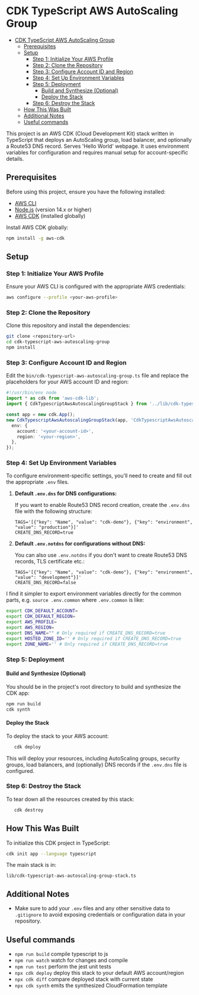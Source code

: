 # CDK TypeScript AWS AutoScaling Group

- [CDK TypeScript AWS AutoScaling Group](#cdk-typescript-aws-autoscaling-group)
  - [Prerequisites](#prerequisites)
  - [Setup](#setup)
    - [Step 1: Initialize Your AWS Profile](#step-1-initialize-your-aws-profile)
    - [Step 2: Clone the Repository](#step-2-clone-the-repository)
    - [Step 3: Configure Account ID and Region](#step-3-configure-account-id-and-region)
    - [Step 4: Set Up Environment Variables](#step-4-set-up-environment-variables)
    - [Step 5: Deployment](#step-5-deployment)
      - [Build and Synthesize (Optional)](#build-and-synthesize-optional)
      - [Deploy the Stack](#deploy-the-stack)
    - [Step 6: Destroy the Stack](#step-6-destroy-the-stack)
  - [How This Was Built](#how-this-was-built)
  - [Additional Notes](#additional-notes)
  - [Useful commands](#useful-commands)


This project is an AWS CDK (Cloud Development Kit) stack written in TypeScript that deploys an AutoScaling group, load balancer, and optionally a Route53 DNS record. Serves 'Hello World' webpage. It uses environment variables for configuration and requires manual setup for account-specific details.

## Prerequisites

Before using this project, ensure you have the following installed:

- [AWS CLI](https://docs.aws.amazon.com/cli/latest/userguide/install-cliv2.html)
- [Node.js](https://nodejs.org/en/download/) (version 14.x or higher)
- [AWS CDK](https://docs.aws.amazon.com/cdk/latest/guide/getting_started.html) (installed globally)

Install AWS CDK globally:

```bash
npm install -g aws-cdk
```

## Setup

### Step 1: Initialize Your AWS Profile

Ensure your AWS CLI is configured with the appropriate AWS credentials:

```bash
aws configure --profile <your-aws-profile>
```

### Step 2: Clone the Repository

Clone this repository and install the dependencies:

```bash
git clone <repository-url>
cd cdk-typescript-aws-autoscaling-group
npm install
```

### Step 3: Configure Account ID and Region

Edit the `bin/cdk-typescript-aws-autoscaling-group.ts` file and replace the placeholders for your AWS account ID and region:

```typescript
#!/usr/bin/env node
import * as cdk from 'aws-cdk-lib';
import { CdkTypescriptAwsAutoscalingGroupStack } from '../lib/cdk-typescript-aws-autoscaling-group-stack';

const app = new cdk.App();
new CdkTypescriptAwsAutoscalingGroupStack(app, 'CdkTypescriptAwsAutoscalingGroupStack', {
  env: {
    account: '<your-account-id>',
    region: '<your-region>',
  },
});
```

### Step 4: Set Up Environment Variables

To configure environment-specific settings, you'll need to create and fill out the appropriate `.env` files.

1. **Default `.env.dns` for DNS configurations:**

   If you want to enable Route53 DNS record creation, create the `.env.dns` file with the following structure:

   ```plaintext
   TAGS='[{"key": "Name", "value": "cdk-demo"}, {"key": "environment", "value": "production"}]'
   CREATE_DNS_RECORD=true
   ```

2. **Default `.env.notdns` for configurations without DNS:**

   You can also use `.env.notdns` if you don't want to create Route53 DNS records, TLS certificate etc.:

   ```plaintext
   TAGS='[{"key": "Name", "value": "cdk-demo"}, {"key": "environment", "value": "development"}]'
   CREATE_DNS_RECORD=false
   ```

I find it simpler to export environment variables directly for the common parts, e.g. `source .env.common` where `.env.common` is like:

```bash
export CDK_DEFAULT_ACCOUNT=
export CDK_DEFAULT_REGION=
export AWS_PROFILE=
export AWS_REGION=
export DNS_NAME="" # Only required if CREATE_DNS_RECORD=true
export HOSTED_ZONE_ID='' # Only required if CREATE_DNS_RECORD=true
export ZONE_NAME='' # Only required if CREATE_DNS_RECORD=true
```
 
### Step 5: Deployment

#### Build and Synthesize (Optional)

You should be in the project's root directory to build and synthesize the CDK app:

```bash
npm run build
cdk synth
```

#### Deploy the Stack

To deploy the stack to your AWS account:

```bash
   cdk deploy
```

This will deploy your resources, including AutoScaling groups, security groups, load balancers, and (optionally) DNS records if the `.env.dns` file is configured.

### Step 6: Destroy the Stack

To tear down all the resources created by this stack:

```bash
   cdk destroy
```

## How This Was Built

To initialize this CDK project in TypeScript:

```bash
cdk init app --language typescript
```

The main stack is in:

```
lib/cdk-typescript-aws-autoscaling-group-stack.ts
```

## Additional Notes

- Make sure to add your `.env` files and any other sensitive data to `.gitignore` to avoid exposing credentials or configuration data in your repository.

## Useful commands

* `npm run build`   compile typescript to js
* `npm run watch`   watch for changes and compile
* `npm run test`    perform the jest unit tests
* `npx cdk deploy`  deploy this stack to your default AWS account/region
* `npx cdk diff`    compare deployed stack with current state
* `npx cdk synth`   emits the synthesized CloudFormation template
